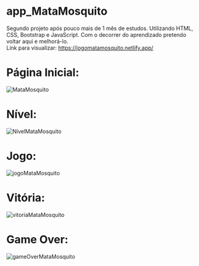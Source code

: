 # app_MataMosquito
Segundo projeto após pouco mais de 1 mês de estudos. Utilizando HTML, CSS, Bootstrap e JavaScript. Com o decorrer do aprendizado pretendo voltar aqui e melhorá-lo.<br>
Link para visualizar: https://jogomatamosquito.netlify.app/

# Página Inicial:
![MataMosquito](https://user-images.githubusercontent.com/101971051/162637682-e2c54141-f25c-4fd3-befe-a85b80198798.png)

# Nível:
![NívelMataMosquito](https://user-images.githubusercontent.com/101971051/162637807-c177e907-e16a-45ed-8093-ea99eecc2bdc.png)

# Jogo:
![jogoMataMosquito](https://user-images.githubusercontent.com/101971051/162638088-e2b87296-d97c-4d48-822d-5c13273271d2.png)

# Vitória:
![vitoriaMataMosquito](https://user-images.githubusercontent.com/101971051/162638019-df389a94-b23f-40ac-99fb-21512f5eb469.png)

# Game Over:
![gameOverMataMosquito](https://user-images.githubusercontent.com/101971051/162638026-000ee3bf-d45d-4351-a91b-a3705cc2e702.png)

